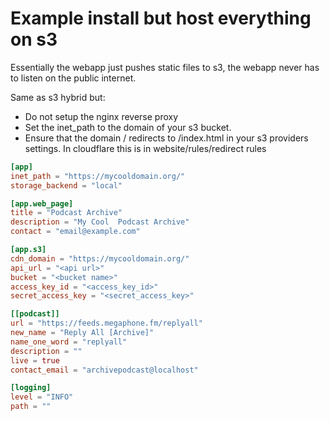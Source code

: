 # Example install but host everything on s3

Essentially the webapp just pushes static files to s3, the webapp never has to listen on the public internet.

Same as s3 hybrid but:

* Do not setup the nginx reverse proxy
* Set the inet_path to the domain of your s3 bucket.
* Ensure that the domain / redirects to /index.html in your s3 providers settings. In cloudflare this is in website/rules/redirect rules

```toml
[app]
inet_path = "https://mycooldomain.org/"
storage_backend = "local"

[app.web_page]
title = "Podcast Archive"
description = "My Cool  Podcast Archive"
contact = "email@example.com"

[app.s3]
cdn_domain = "https://mycooldomain.org/"
api_url = "<api url>"
bucket = "<bucket name>"
access_key_id = "<access_key_id>"
secret_access_key = "<secret_access_key>"

[[podcast]]
url = "https://feeds.megaphone.fm/replyall"
new_name = "Reply All [Archive]"
name_one_word = "replyall"
description = ""
live = true
contact_email = "archivepodcast@localhost"

[logging]
level = "INFO"
path = ""
```
